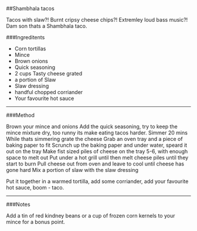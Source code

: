 ##Shambhala tacos

Tacos with slaw?! Burnt cripsy cheese chips?! Extremley loud bass music?!
Dam son thats a Shambhala taco.

###Ingreditents

* Corn tortillas
* Mince
* Brown onions
* Quick seasoning
* 2 cups Tasty cheese grated
* a portion of Slaw
* Slaw dressing
* handful chopped corriander
* Your favourite hot sauce

___
###Method

Brown your mince and onions
Add the quick seasoning, try to keep the mince mixture dry, too runny its make eating tacos harder.
Simmer 20 mins
While thats simmering grate the cheese
Grab an oven tray and a piece of baking paper to fit
Scrunch up the baking paper and under water, speard it out on the tray
Make fist sized piles of cheese on the tray 5-6, with enough space to melt out
Put under a hot grill until then melt cheese piles until they start to burn
Pull cheese out from oven and leave to cool until cheese has gone hard
Mix a portion of slaw with the slaw dressing

Put it together in a warmed tortilla, add some corriander, add your favourite hot sauce, boom - taco.

___
###Notes

Add a tin of red kindney beans or a cup of frozen corn kernels to your mince for a bonus point.

